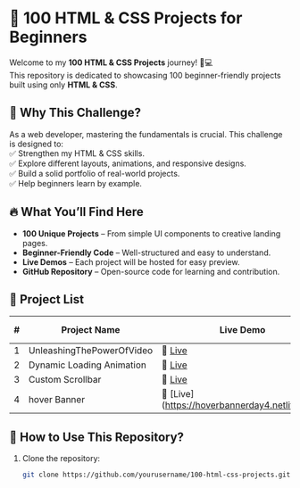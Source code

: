 # 🚀 100 HTML & CSS Projects for Beginners

Welcome to my **100 HTML & CSS Projects** journey! 🎨💻  
This repository is dedicated to showcasing 100 beginner-friendly projects built using only **HTML & CSS**.  

## 📌 Why This Challenge?
As a web developer, mastering the fundamentals is crucial. This challenge is designed to:  
✅ Strengthen my HTML & CSS skills.  
✅ Explore different layouts, animations, and responsive designs.  
✅ Build a solid portfolio of real-world projects.  
✅ Help beginners learn by example.  

## 🔥 What You’ll Find Here
- **100 Unique Projects** – From simple UI components to creative landing pages.  
- **Beginner-Friendly Code** – Well-structured and easy to understand.  
- **Live Demos** – Each project will be hosted for easy preview.  
- **GitHub Repository** – Open-source code for learning and contribution.  

## 📁 Project List
| #  | Project Name  | Live Demo | Source Code |
|----|-------------|-----------|-------------|
| 1  | UnleashingThePowerOfVideo | 🔗 [Live](https://dayoneproject0ne.netlify.app/) | 📜 [Code](https://github.com/Ashikur-ai/100Days100Projects/tree/main/%231UnleashingThePowerOfVideo) |
| 2  | Dynamic Loading Animation | 🔗 [Live](https://loading-animation-day02.netlify.app/) | 📜 [Code](https://github.com/Ashikur-ai/100Days100Projects/tree/main/%232DynamicLoadingAnimation) |
| 3  | Custom Scrollbar |🔗 [Live](https://customscrollbarday3.netlify.app/) |📜 [Code](https://github.com/Ashikur-ai/100Days100Projects/tree/main/%233CustomScrollbars)
| 4| hover Banner         |🔗 [Live] (https://hoverbannerday4.netlify.app/)       | 📜 [Code](https://github.com/Ashikur-ai/100Days100Projects/tree/main/%234CreativeImageHoverEffect)         |

## 🚀 How to Use This Repository?
1. Clone the repository:  
   ```sh
   git clone https://github.com/yourusername/100-html-css-projects.git

